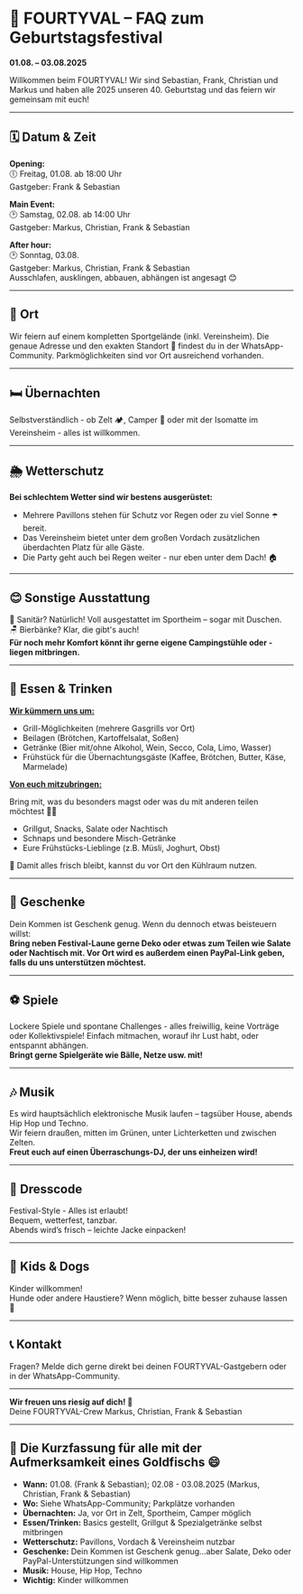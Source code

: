 # 🎪 FOURTYVAL – FAQ zum Geburtstagsfestival

**01.08. – 03.08.2025**  

Willkommen beim FOURTYVAL! Wir sind Sebastian, Frank, Christian und Markus und haben alle 2025 unseren 40. Geburtstag und das feiern wir gemeinsam mit euch!

---

## 🗓️ Datum & Zeit

**Opening:**  
🕕 Freitag, 01.08. ab 18:00 Uhr  
Gastgeber: Frank & Sebastian

**Main Event:**  
🕑 Samstag, 02.08. ab 14:00 Uhr  
Gastgeber: Markus, Christian, Frank & Sebastian

**After hour:**  
🕑 Sonntag, 03.08.  
Gastgeber: Markus, Christian, Frank & Sebastian  
Ausschlafen, ausklingen, abbauen, abhängen ist angesagt 😊

---

## 📍 Ort

Wir feiern auf einem kompletten Sportgelände (inkl. Vereinsheim). Die genaue Adresse und den exakten Standort 📌 findest du in der WhatsApp-Community. Parkmöglichkeiten sind vor Ort ausreichend vorhanden.

---

## 🛏️ Übernachten

Selbstverständlich - ob Zelt 🏕️, Camper 🚐 oder mit der Isomatte im Vereinsheim - alles ist willkommen.

---

## 🌦️ Wetterschutz

**Bei schlechtem Wetter sind wir bestens ausgerüstet:**
- Mehrere Pavillons stehen für Schutz vor Regen oder zu viel Sonne ☂️ bereit.
- Das Vereinsheim bietet unter dem großen Vordach zusätzlichen überdachten Platz für alle Gäste.
- Die Party geht auch bei Regen weiter - nur eben unter dem Dach! 🏠

---

## 😊 Sonstige Ausstattung

🧼 Sanitär? Natürlich! Voll ausgestattet im Sportheim – sogar mit Duschen.  
🪑 Bierbänke? Klar, die gibt's auch!  
**Für noch mehr Komfort könnt ihr gerne eigene Campingstühle oder -liegen mitbringen.**

---

## 🍔 Essen & Trinken

**<u>Wir kümmern uns um:</u>**

- Grill-Möglichkeiten (mehrere Gasgrills vor Ort)
- Beilagen (Brötchen, Kartoffelsalat, Soßen)
- Getränke (Bier mit/ohne Alkohol, Wein, Secco, Cola, Limo, Wasser)
- Frühstück für die Übernachtungsgäste (Kaffee, Brötchen, Butter, Käse, Marmelade)

**<u>Von euch mitzubringen:</u>**

Bring mit, was du besonders magst oder was du mit anderen teilen möchtest 🍰🍹  

- Grillgut, Snacks, Salate oder Nachtisch
- Schnaps und besondere Misch-Getränke
- Eure Frühstücks-Lieblinge (z.B. Müsli, Joghurt, Obst)

🧊 Damit alles frisch bleibt, kannst du vor Ort den Kühlraum nutzen.

---

## 🎁 Geschenke

Dein Kommen ist Geschenk genug.
Wenn du dennoch etwas beisteuern willst:  
**Bring neben Festival-Laune gerne Deko oder etwas zum Teilen wie Salate oder Nachtisch mit. Vor Ort wird es außerdem einen PayPal-Link geben, falls du uns unterstützen möchtest.**

---

## ⚽ Spiele

Lockere Spiele und spontane Challenges - alles freiwillig, keine Vorträge oder Kollektivspiele! Einfach mitmachen, worauf ihr Lust habt, oder entspannt abhängen.  
**Bringt gerne Spielgeräte wie Bälle, Netze usw. mit!**

---

## 🎶 Musik

Es wird hauptsächlich elektronische Musik laufen – tagsüber House, abends Hip Hop und Techno.  
Wir feiern draußen, mitten im Grünen, unter Lichterketten und zwischen Zelten.  
**Freut euch auf einen Überraschungs-DJ, der uns einheizen wird!**

---

## 👕 Dresscode

Festival-Style - Alles ist erlaubt!  
Bequem, wetterfest, tanzbar.  
Abends wird’s frisch – leichte Jacke einpacken!

---

## 🧒 Kids & Dogs

Kinder willkommen!  
Hunde oder andere Haustiere? Wenn möglich, bitte besser zuhause lassen 🐶

---

## 📞 Kontakt

Fragen? Melde dich gerne direkt bei deinen FOURTYVAL-Gastgebern oder in der WhatsApp-Community.

---

**Wir freuen uns riesig auf dich! 💛**  
Deine FOURTYVAL-Crew Markus, Christian, Frank & Sebastian

---

## 🚀 Die Kurzfassung für alle mit der Aufmerksamkeit eines Goldfischs 😄

- **Wann:** 01.08. (Frank & Sebastian); 02.08 - 03.08.2025 (Markus, Christian, Frank & Sebastian)
- **Wo:** Siehe WhatsApp-Community; Parkplätze vorhanden
- **Übernachten:** Ja, vor Ort in Zelt, Sportheim, Camper möglich
- **Essen/Trinken:** Basics gestellt, Grillgut & Spezialgetränke selbst mitbringen
- **Wetterschutz:** Pavillons, Vordach & Vereinsheim nutzbar
- **Geschenke:** Dein Kommen ist Geschenk genug...aber Salate, Deko oder PayPal-Unterstützungen sind willkommen
- **Musik:** House, Hip Hop, Techno
- **Wichtig:** Kinder willkommen
<br/><br/><br/><br/><br/>
